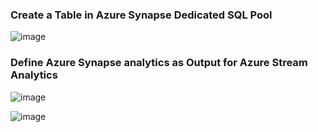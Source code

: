 
### Create a Table in Azure Synapse Dedicated SQL Pool
![image](https://github.com/user-attachments/assets/38dc1c66-85ae-40dd-88c5-10b196ab9649)



### Define Azure Synapse analytics as Output for Azure Stream Analytics

![image](https://github.com/user-attachments/assets/ce0d2cb1-111d-43dd-9bf7-6ff818adceaf)


![image](https://github.com/user-attachments/assets/edbe71da-7476-4a57-910b-639eb04971d1)
